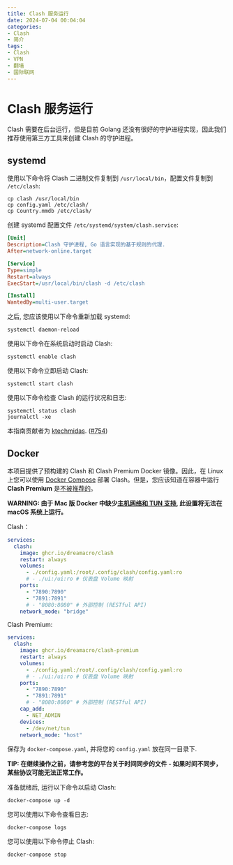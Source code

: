 ```yaml
---
title: Clash 服务运行
date: 2024-07-04 00:04:04
categories:
- Clash
- 简介
tags:
- Clash
- VPN
- 翻墙
- 国际联网
---
```


# Clash 服务运行

Clash 需要在后台运行，但是目前 Golang 还没有很好的守护进程实现，因此我们推荐使用第三方工具来创建 Clash 的守护进程。

## systemd

使用以下命令将 Clash 二进制文件复制到 `/usr/local/bin`，配置文件复制到 `/etc/clash`:

```shell
cp clash /usr/local/bin
cp config.yaml /etc/clash/
cp Country.mmdb /etc/clash/
```

创建 systemd 配置文件 `/etc/systemd/system/clash.service`:

```ini
[Unit]
Description=Clash 守护进程, Go 语言实现的基于规则的代理.
After=network-online.target

[Service]
Type=simple
Restart=always
ExecStart=/usr/local/bin/clash -d /etc/clash

[Install]
WantedBy=multi-user.target
```

之后, 您应该使用以下命令重新加载 systemd:

```shell
systemctl daemon-reload
```

使用以下命令在系统启动时启动 Clash:

```shell
systemctl enable clash
```

使用以下命令立即启动 Clash:

```shell
systemctl start clash
```

使用以下命令检查 Clash 的运行状况和日志:

```shell
systemctl status clash
journalctl -xe
```

本指南贡献者为 [ktechmidas](https://github.com/ktechmidas). ([#754](https://github.com/Dreamacro/clash/issues/754))

## Docker

本项目提供了预构建的 Clash 和 Clash Premium Docker 镜像。因此，在 Linux 上您可以使用 [Docker Compose](https://docs.docker.com/compose/) 部署 Clash。但是，您应该知道在容器中运行 **Clash Premium** 是[不被推荐的](https://github.com/Dreamacro/clash/issues/2249#issuecomment-1203494599)。

**WARNING: 由于 Mac 版 Docker 中缺少[主机网络和 TUN 支持](https://github.com/Dreamacro/clash/issues/770#issuecomment-650951876), 此设置将无法在 macOS 系统上运行。**

Clash：

```yaml
services:
  clash:
    image: ghcr.io/dreamacro/clash
    restart: always
    volumes:
      - ./config.yaml:/root/.config/clash/config.yaml:ro
      # - ./ui:/ui:ro # 仪表盘 Volume 映射
    ports:
      - "7890:7890"
      - "7891:7891"
      # - "8080:8080" # 外部控制 (RESTful API)
    network_mode: "bridge"
```

Clash Premium:

```yaml
services:
  clash:
    image: ghcr.io/dreamacro/clash-premium
    restart: always
    volumes:
      - ./config.yaml:/root/.config/clash/config.yaml:ro
      # - ./ui:/ui:ro # 仪表盘 Volume 映射
    ports:
      - "7890:7890"
      - "7891:7891"
      # - "8080:8080" # 外部控制 (RESTful API)
    cap_add:
      - NET_ADMIN
    devices:
      - /dev/net/tun
    network_mode: "host"
```

保存为 `docker-compose.yaml`, 并将您的 `config.yaml` 放在同一目录下.

**TIP: 在继续操作之前，请参考您的平台关于时间同步的文件 - 如果时间不同步，某些协议可能无法正常工作。**

准备就绪后, 运行以下命令以启动 Clash:

```shell
docker-compose up -d
```

您可以使用以下命令查看日志:

```shell
docker-compose logs
```

您可以使用以下命令停止 Clash: 

```shell
docker-compose stop
```


